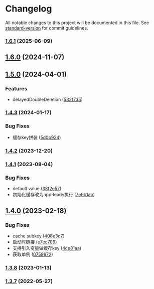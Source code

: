 # Changelog

All notable changes to this project will be documented in this file. See [standard-version](https://github.com/conventional-changelog/standard-version) for commit guidelines.

### [1.6.1](https://github.com/thinkkoa/koatty_cacheable/compare/v1.6.0...v1.6.1) (2025-06-09)

## [1.6.0](https://github.com/thinkkoa/koatty_cacheable/compare/v1.5.0...v1.6.0) (2024-11-07)

## [1.5.0](https://github.com/thinkkoa/koatty_cacheable/compare/v1.4.3...v1.5.0) (2024-04-01)


### Features

* delayedDoubleDeletion ([532f735](https://github.com/thinkkoa/koatty_cacheable/commit/532f735818fc66fa144023cd24282efe350833ba))

### [1.4.3](https://github.com/thinkkoa/koatty_cacheable/compare/v1.4.2...v1.4.3) (2024-01-17)


### Bug Fixes

* 缓存key拼装 ([5d0b924](https://github.com/thinkkoa/koatty_cacheable/commit/5d0b9248064d353046bd7287d3a3ee5229e88c23))

### [1.4.2](https://github.com/thinkkoa/koatty_cacheable/compare/v1.4.1...v1.4.2) (2023-12-20)

### [1.4.1](https://github.com/thinkkoa/koatty_cacheable/compare/v1.4.0...v1.4.1) (2023-08-04)


### Bug Fixes

* default value ([38f2e57](https://github.com/thinkkoa/koatty_cacheable/commit/38f2e57d52d13482907ca9eac6006d1e841bdadd))
* 初始化缓存改为appReady执行 ([7e9b1ab](https://github.com/thinkkoa/koatty_cacheable/commit/7e9b1abe6acdbdf1b6ad34efa053cbaca1e7b6d7))

## [1.4.0](https://github.com/thinkkoa/koatty_cacheable/compare/v1.3.8...v1.4.0) (2023-02-18)


### Bug Fixes

* cache subkey ([408e3c7](https://github.com/thinkkoa/koatty_cacheable/commit/408e3c709a4dfff6e7d224a22d26e58854a805ac))
* 启动时链接 ([e7ec709](https://github.com/thinkkoa/koatty_cacheable/commit/e7ec7094be106e4e48783c9b214b8369e8a18297))
* 支持引入变量做缓存key ([4ce81aa](https://github.com/thinkkoa/koatty_cacheable/commit/4ce81aaaf9610f4a62ddf43e3c4389dd003c2db8))
* 获取单例 ([0759972](https://github.com/thinkkoa/koatty_cacheable/commit/0759972adf7e86312f60f0bf77604bddf06ce0de))

### [1.3.8](https://github.com/thinkkoa/koatty_cacheable/compare/v1.3.6...v1.3.8) (2023-01-13)

### [1.3.7](https://github.com/thinkkoa/koatty_cacheable/compare/v1.3.6...v1.3.7) (2022-05-27)
